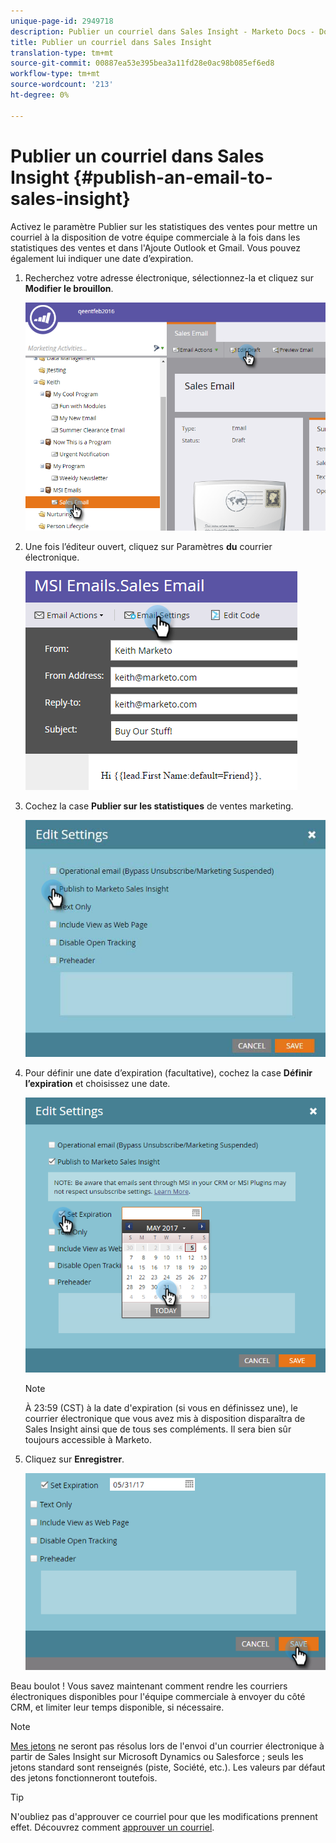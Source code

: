 ```yaml
---
unique-page-id: 2949718
description: Publier un courriel dans Sales Insight - Marketo Docs - Documentation sur les produits
title: Publier un courriel dans Sales Insight
translation-type: tm+mt
source-git-commit: 00887ea53e395bea3a11fd28e0ac98b085ef6ed8
workflow-type: tm+mt
source-wordcount: '213'
ht-degree: 0%

---
```



# Publier un courriel dans Sales Insight {#publish-an-email-to-sales-insight}

Activez le paramètre Publier sur les statistiques des ventes pour mettre un courriel à la disposition de votre équipe commerciale à la fois dans les statistiques des ventes et dans l&#39;Ajoute Outlook et Gmail. Vous pouvez également lui indiquer une date d’expiration.

1. Recherchez votre adresse électronique, sélectionnez-la et cliquez sur **Modifier le brouillon**.

   ![](assets/one.png)

1. Une fois l’éditeur ouvert, cliquez sur Paramètres **du** courrier électronique.

   ![](assets/two.png)

1. Cochez la case **Publier sur les statistiques** de ventes marketing.

   ![](assets/three.png)

1. Pour définir une date d’expiration (facultative), cochez la case **Définir l’expiration** et choisissez une date.

   ![](assets/four.png)

   >[!NOTE]
   >
   >À 23:59 (CST) à la date d&#39;expiration (si vous en définissez une), le courrier électronique que vous avez mis à disposition disparaîtra de Sales Insight ainsi que de tous ses compléments. Il sera bien sûr toujours accessible à Marketo.

1. Cliquez sur **Enregistrer**.

   ![](assets/five.png)

Beau boulot ! Vous savez maintenant comment rendre les courriers électroniques disponibles pour l&#39;équipe commerciale à envoyer du côté CRM, et limiter leur temps disponible, si nécessaire.

>[!NOTE]
>
>[Mes jetons](../../../../../../product-docs/core-marketo-concepts/programs/tokens/understanding-my-tokens-in-a-program.md) ne seront pas résolus lors de l&#39;envoi d&#39;un courrier électronique à partir de Sales Insight sur Microsoft Dynamics ou Salesforce ; seuls les jetons standard sont renseignés (piste, Société, etc.). Les valeurs par défaut des jetons fonctionneront toutefois.

>[!TIP]
>
>N&#39;oubliez pas d&#39;approuver ce courriel pour que les modifications prennent effet. Découvrez comment [approuver un courriel](../../../../../../product-docs/email-marketing/general/creating-an-email/approve-an-email.md).

